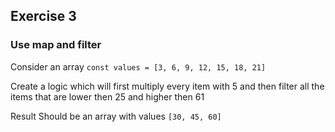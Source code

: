 ## Exercise 3

### Use map and filter
Consider an array `const values = [3, 6, 9, 12, 15, 18, 21]`

Create a logic which will first multiply every item with 5
and then filter all the items that are lower then 25 and higher then 61


Result Should be an array with values `[30, 45, 60]`